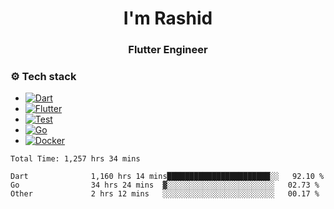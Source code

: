 <h1 align="center">I'm Rashid</h1>
<h3 align="center">Flutter Engineer</h3>


  
### ⚙️ Tech stack  
  
+ [![Dart](https://img.shields.io/badge/-Dart-05122A?style=flat&logo=dart&logoColor=blue)](https://dart.dev/)  
+ [![Flutter](https://img.shields.io/badge/-Flutter-05122A?style=flat&logo=flutter&logoColor=blue)](http://flutter.dev/)  
+ [![Test](https://img.shields.io/badge/-Test-05122A?style=flat&logo=dart)](https://dart.dev/guides/testing)    
+ [![Go](https://img.shields.io/badge/-Go-05122A?style=flat&logo=go)](https://go.dev/)  
+ [![Docker](https://img.shields.io/badge/-Docker-05122A?style=flat&logo=docker)](https://www.docker.com/)  


<!-- 
[![Anurag's GitHub stats](https://github-readme-stats.vercel.app/api?username=Durotann)](https://github.com/anuraghazra/github-readme-stats) -->


<!--START_SECTION:waka-->

```Flutter
Total Time: 1,257 hrs 34 mins

Dart              1,160 hrs 14 mins███████████████████████░░   92.10 %
Go                34 hrs 24 mins  ▓░░░░░░░░░░░░░░░░░░░░░░░░   02.73 %
Other             2 hrs 12 mins   ░░░░░░░░░░░░░░░░░░░░░░░░░   00.17 %
```

<!--END_SECTION:waka-->

